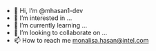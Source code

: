 - 👋 Hi, I’m @mhasan1-dev
- 👀 I’m interested in ...
- 🌱 I’m currently learning ...
- 💞️ I’m looking to collaborate on ...
- 📫 How to reach me monalisa.hasan@intel.com

<!---
mhasan1-dev/mhasan1-dev is a ✨ special ✨ repository because its `README.md` (this file) appears on your GitHub profile.
You can click the Preview link to take a look at your changes.
--->
